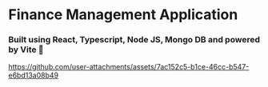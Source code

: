 # Finance Management Application 

### Built using React, Typescript, Node JS, Mongo DB and powered by Vite 💪 


https://github.com/user-attachments/assets/7ac152c5-b1ce-46cc-b547-e6bd13a08b49


